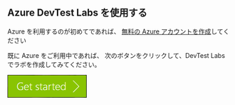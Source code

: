 ## <a name="get-started-with-azure-devtest-labs"></a>Azure DevTest Labs を使用する
Azure を利用するのが初めてであれば、 [無料の Azure アカウントを作成](https://azure.microsoft.com/free)してください

既に Azure をご利用中であれば、 次のボタンをクリックして、DevTest Labs でラボを作成してみてください。

[![Get started with Azure DevTest Labs in minutes](./media/devtest-lab-try-it-out/get-started.png)](http://go.microsoft.com/fwlink/?LinkID=627034&clcid=0x409)



<!--HONumber=Nov16_HO2-->


